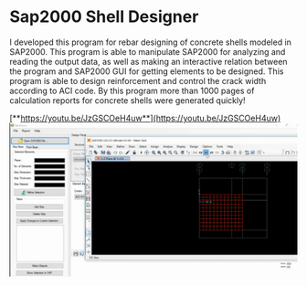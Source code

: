 # Sap2000 Shell Designer
I developed this program for rebar designing of concrete shells modeled in SAP2000. 
This program is able to manipulate SAP2000 for analyzing and reading the output data, as well as making an interactive relation between the program and SAP2000 GUI for getting elements to be designed.
This program is able to design reinforcement and control the crack width according to ACI code.
By this program more than 1000 pages of calculation reports for concrete shells were generated quickly!

[**https://youtu.be/JzGSCOeH4uw**](https://youtu.be/JzGSCOeH4uw)
[![SapShellDesigner](https://github.com/arouzbehani/SapShellDesign/blob/master/SapShellDesign/Resources/shell%20designer.png)](https://youtu.be/JzGSCOeH4uw)
